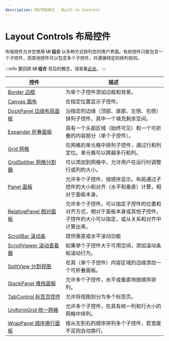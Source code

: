 ```yaml
---
description: REFERENCE - Built-in Controls
---
```


# Layout Controls 布局控件

布局控件允许您使用 **UI 组合** 以多种方式排列您的用户界面。有些控件只能包含一个子控件，而其他控件可以包含多个子控件，并遵循特定的排列规则。

:::info
要回顾 **UI 组合** 背后的概念，请查看[此处](../../concepts/ui-composition)。
:::

<table><thead><tr><th width="168">控件</th><th>描述</th></tr></thead><tbody><tr><td><a href="detailed-reference/border">Border 边框</a></td><td>为单个子控件添加边框和背景。</td></tr><tr><td><a href="canvas">Canvas 画布</a></td><td>在指定位置显示子控件。</td></tr><tr><td><a href="dockpanel">DockPanel 边缘布局面板</a></td><td>沿指定的边缘（顶部、底部、左侧、右侧）排列子控件，其中一个填充剩余空间。</td></tr><tr><td><a href="expander">Expander 折叠面板</a></td><td>具有一个头部区域（始终可见）和一个可折叠的内容部分（单个子控件）。</td></tr><tr><td><a href="grid">Grid 网格</a></td><td>在网格的单元格中排列子控件，通过行和列定位。单元格可以跨越多行和列。</td></tr><tr><td><a href="gridsplitter">GridSplitter 网格分割器</a></td><td>可以添加到网格中，允许用户在运行时调整行或列的大小。</td></tr><tr><td><a href="panel">Panel 面板</a></td><td>允许多个子控件，按顺序显示。布局通过子控件的大小和对齐（水平和垂直）计算，相对于面板本身。</td></tr><tr><td><a href="relativepanel">RelativePanel 相对面板</a></td><td>允许多个子控件。可以指定子控件的位置和对齐方式，相对于面板本身或其他子控件。子控件的大小可以指定，或从关系和对齐中计算出来。</td></tr><tr><td><a href="scrollbar">ScrollBar 滚动条</a></td><td>提供垂直或水平滚动功能</td></tr><tr><td><a href="scrollviewer">ScrollViewer 滚动查看器</a></td><td>如果单个子控件大于可用空间，添加滚动条和滚动行为。</td></tr><tr><td><a href="splitview">SplitView 分割视图</a></td><td>在其（单个子控件）内容区域的边缘添加一个可折叠面板。</td></tr><tr><td><a href="stackpanel">StackPanel 堆栈面板</a></td><td>允许多个子控件，水平或垂直地按顺序排列。</td></tr><tr><td><a href="detailed-reference/tabcontrol">TabControl 标签页控件</a></td><td>允许将视图划分为多个标签页。</td></tr><tr><td><a href="detailed-reference/uniform-grid">UniformGrid 统一网格</a></td><td>允许多个子控件，在具有统一列和行大小的网格中排列。</td></tr><tr><td><a href="detailed-reference/wrappanel">WrapPanel 顺序换行面板</a></td><td>按从左到右的顺序排列多个子控件，若宽度不足则自动换行。</td></tr></tbody></table>
